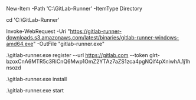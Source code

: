 
New-Item -Path 'C:\GitLab-Runner' -ItemType Directory

cd 'C:\GitLab-Runner'

Invoke-WebRequest -Uri "https://gitlab-runner-downloads.s3.amazonaws.com/latest/binaries/gitlab-runner-windows-amd64.exe" -OutFile "gitlab-runner.exe"

.\gitlab-runner.exe register  --url https://gitlab.com  --token glrt-bzoxCnA6MTR5c3RiCnQ6Mwp1OmZ2YTAz7aZS1zca4pgNQif4pXniwhA.1j1hnsozd

.\gitlab-runner.exe install

.\gitlab-runner.exe start
